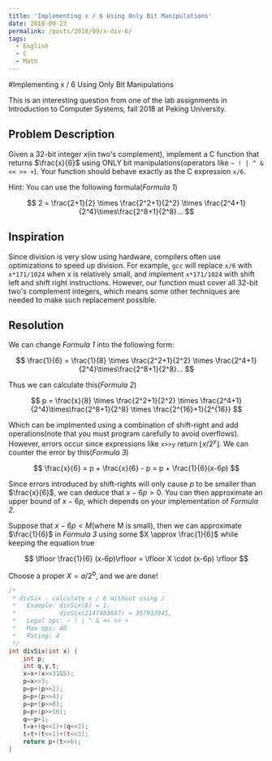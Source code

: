 ```yaml
---
title: 'Implementing x / 6 Using Only Bit Manipulations'
date: 2018-09-23
permalink: /posts/2018/09/x-div-6/
tags:
  - English
  - C
  - Math
---
```


#Implementing x / 6 Using Only Bit Manipulations

This is an interesting question from one of the lab assignments in Introduction to Computer Systems, fall 2018 at Peking University.

## Problem Description

Given a 32-bit integer $x$(in two's complement), implement a C function that returns $\frac{x}{6}​$ using ONLY bit manipulations(operators like `~ ! | ^ & << >> +`). Your function should behave exactly as the C expression `x/6`.

Hint: You can use the following formula(*Formula 1*)

$$
2 = \frac{2+1}{2} \times \frac{2^2+1}{2^2} \times \frac{2^4+1}{2^4}\times\frac{2^8+1}{2^8}...
$$

## Inspiration
Since division is very slow using hardware, compilers often use optimizations to speed up division. For example, `gcc` will replace `x/6` with `x*171/1024` when x is relatively small, and implement `x*171/1024` with shift left and shift right instructions. However, our function must cover all 32-bit two's complement integers, which means some other techniques are needed to make such replacement possible.

## Resolution
We can change *Formula 1* into the following form:

$$
\frac{1}{6} = \frac{1}{8} \times \frac{2^2+1}{2^2} \times \frac{2^4+1}{2^4}\times\frac{2^8+1}{2^8}...
$$

Thus we can calculate this(*Formula 2*)

$$
p = \frac{x}{8} \times \frac{2^2+1}{2^2} \times \frac{2^4+1}{2^4}\times\frac{2^8+1}{2^8} \times \frac{2^{16}+1}{2^{16}}
$$

Which can be implmented using a combination of shift-right and add operations(note that you must program carefully to avoid overflows). However, errors occur since expressions like `x>>y` return $\lfloor x/2^y \rfloor$. We can counter the error by this(*Formula 3*)

$$
\frac{x}{6} = p + \frac{x}{6} - p = p + \frac{1}{6}(x-6p)
$$

Since errors introduced by shift-rights will only cause $p$ to be smaller than $\frac{x}{6}$, we can deduce that $x-6p > 0$. You can then approximate an upper bound of $x-6p$, which depends on your implementation of *Formula 2*. 

Suppose that $x-6p < M$(where M is small), then we can approximate $\frac{1}{6}$ in *Formula 3* using some $X \approx \frac{1}{6}$ while keeping the equation true

$$
\lfloor \frac{1}{6} (x-6p)\rfloor = \lfloor X \cdot (x-6p) \rfloor
$$

Choose a proper $X = a/2^b$, and we are done!

``` C
/*
 * divSix - calculate x / 6 without using /
 *   Example: divSix(6) = 1,
 *            divSix(2147483647) = 357913941,
 *   Legal ops: ~ ! | ^ & << >> +
 *   Max ops: 40
 *   Rating: 4
 */
int divSix(int x) {
	int p;
	int q,y,t;
	x=x+(x>>31&5);
	p=x>>3;
	p=p+(p>>2);
	p=p+(p>>4);
	p=p+(p>>8);
	p=p+(p>>16);
	q=~p+1;
	t=x+(q<<1)+(q<<2);
	t=t+(t<<1)+(t<<3);
	return p+(t>>6);
}
```

